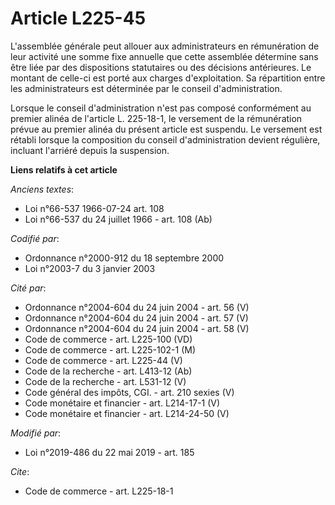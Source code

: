 # Article L225-45

L'assemblée générale peut allouer aux administrateurs en rémunération de leur activité une somme fixe annuelle que cette
assemblée détermine sans être liée par des dispositions statutaires ou des décisions antérieures. Le montant de celle-ci est
porté aux charges d'exploitation. Sa répartition entre les administrateurs est déterminée par le conseil d'administration.

Lorsque le conseil d'administration n'est pas composé conformément au premier alinéa de l'article L. 225-18-1, le versement
de la rémunération prévue au premier alinéa du présent article est suspendu. Le versement est rétabli lorsque la composition
du conseil d'administration devient régulière, incluant l'arriéré depuis la suspension.

**Liens relatifs à cet article**

_Anciens textes_:

  - Loi n°66-537 1966-07-24 art. 108
  - Loi n°66-537 du 24 juillet 1966 - art. 108 (Ab)

_Codifié par_:

  - Ordonnance n°2000-912 du 18 septembre 2000
  - Loi n°2003-7 du 3 janvier 2003

_Cité par_:

  - Ordonnance n°2004-604 du 24 juin 2004 - art. 56 (V)
  - Ordonnance n°2004-604 du 24 juin 2004 - art. 57 (V)
  - Ordonnance n°2004-604 du 24 juin 2004 - art. 58 (V)
  - Code de commerce - art. L225-100 (VD)
  - Code de commerce - art. L225-102-1 (M)
  - Code de commerce - art. L225-44 (V)
  - Code de la recherche - art. L413-12 (Ab)
  - Code de la recherche - art. L531-12 (V)
  - Code général des impôts, CGI. - art. 210 sexies (V)
  - Code monétaire et financier - art. L214-17-1 (V)
  - Code monétaire et financier - art. L214-24-50 (V)

_Modifié par_:

  - Loi n°2019-486 du 22 mai 2019 - art. 185

_Cite_:

  - Code de commerce - art. L225-18-1
